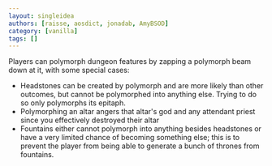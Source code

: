 ```yaml
---
layout: singleidea
authors: [raisse, aosdict, jonadab, AmyBSOD]
category: [vanilla]
tags: []
---
```

Players can polymorph dungeon features by zapping a polymorph beam down at it, with some special cases:
* Headstones can be created by polymorph and are more likely than other outcomes, but cannot be polymorphed into anything else. Trying to do so only polymorphs its epitaph.
* Polymorphing an altar angers that altar's god and any attendant priest since you effectively destroyed their altar
* Fountains either cannot polymorph into anything besides headstones or have a very limited chance of becoming something else; this is to prevent the player from being able to generate a bunch of thrones from fountains.
